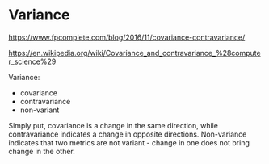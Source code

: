 # Variance

https://www.fpcomplete.com/blog/2016/11/covariance-contravariance/

https://en.wikipedia.org/wiki/Covariance_and_contravariance_%28computer_science%29

Variance:
- covariance
- contravariance
- non-variant

Simply put, covariance is a change in the same direction, while contravariance indicates a change in opposite directions. Non-variance indicates that two metrics are not variant - change in one does not bring change in the other.
